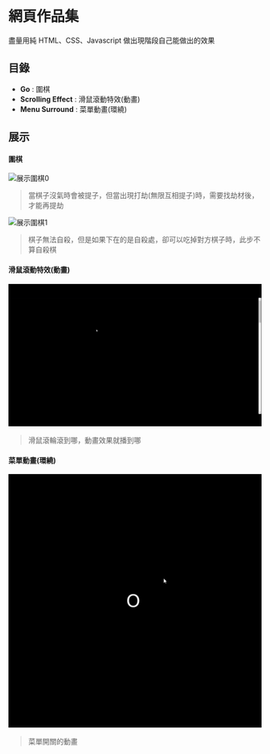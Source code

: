 # 網頁作品集

盡量用純 HTML、CSS、Javascript 做出現階段自己能做出的效果

## 目錄

-   **Go** : 圍棋
-   **Scrolling Effect** : 滑鼠滾動特效(動畫)
-   **Menu Surround** : 菜單動畫(環繞)

## 展示

#### 圍棋

![展示圍棋0](Images/Go_0.gif '展示圍棋0')

> 當棋子沒氣時會被提子，但當出現打劫(無限互相提子)時，需要找劫材後，才能再提劫

![展示圍棋1](Images/Go_1.gif '展示圍棋1')

> 棋子無法自殺，但是如果下在的是自殺處，卻可以吃掉對方棋子時，此步不算自殺棋

#### 滑鼠滾動特效(動畫)

![滑鼠滾動特效0](Images/Scrolling_Effect.gif '滑鼠滾動特效')

> 滑鼠滾輪滾到哪，動畫效果就播到哪

#### 菜單動畫(環繞)

![菜單動畫0](Images/Menu_Surround.gif '菜單動畫0')

> 菜單開關的動畫

